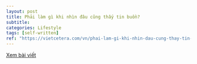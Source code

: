 ```yaml
---
layout: post
title: Phải làm gì khi nhìn đâu cũng thấy tin buồn?
subtitle:
categories: Lifestyle
tags: [self-written]
ref: "https://vietcetera.com/vn/phai-lam-gi-khi-nhin-dau-cung-thay-tin-buon"
---
```

[Xem bài viết](https://vietcetera.com/vn/phai-lam-gi-khi-nhin-dau-cung-thay-tin-buon)
